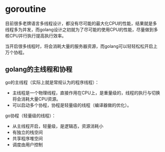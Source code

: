 # **goroutine**

目前很多老牌语言多线程设计，都没有尽可能的最大化CPU的性能，结果就是多线程多为并发，而golang设计之初就为了尽可能的使用CPU的性能，尽量做到多核CPU并行执行提高执行效率。

当开启很多线程时，将会消耗大量的服务器资源，而golang可以轻轻松松开启上万个协程。

## **golang的主线程和协程**

go的主线程（实际上就是常规认为的程序线程）：

- 主线程是一个物理线程，直接作用在CPU上，是重量级的，线程的执行与切换将会消耗大量CPU资源。
- 可以启动多个协程，协程是轻量级的线程（编译器做的优化）。

go协程（轻量级的线程）：

- 从主线程开启，轻量级，是逻辑态，资源消耗小
- 有独立的栈空间
- 共享程序堆空间
- 调度由用户控制